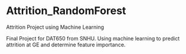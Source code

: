 # Attrition_RandomForest
Attrition Project using Machine Learning

Final Project for DAT650 from SNHU. Using machine learning to predict attrition at GE and determine feature importance.
